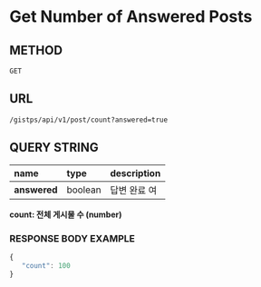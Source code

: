# Get Number of Answered Posts



## METHOD

```text
GET
```

## URL

```text
/gistps/api/v1/post/count?answered=true
```

## QUERY STRING

| name | type | description |
| :--- | :--- | :--- |
| **answered** | boolean | 답변 완료 여 |

**count: 전체 게시물 수 \(number\)**

### RESPONSE BODY EXAMPLE

```javascript
{
   "count": 100
}
```



